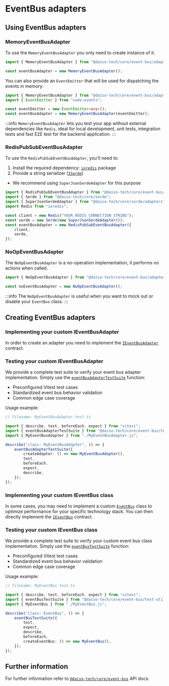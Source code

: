 # EventBus adapters

## Using EventBus adapters

### MemoryEventBusAdapter

To use the `MemoryEventBusAdapter` you only need to create instance of it.

```ts
import { MemoryEventBusAdapter } from "@daiso-tech/core/event-bus/adapters";

const eventBusAdapter = new MemoryEventBusAdapter();
```

You can also provide an `EventEmitter` that will be used for dispatching the events in memory:

```ts
import { MemoryEventBusAdapter } from "@daiso-tech/core/event-bus/adapters";
import { EventEmitter } from "node:events";

const eventEmitter = new EventEmitter<any>();
const eventBusAdapter = new MemoryEventBusAdapter(eventEmitter);
```

:::info
`MemoryEventBusAdapter` lets you test your app without external dependencies like `Redis`, ideal for local development, unit tests, integration tests and fast E2E test for the backend application.
:::

### RedisPubSubEventBusAdapter

To use the `RedisPubSubEventBusAdapter`, you'll need to:

1. Install the required dependency: [`ioredis`](https://www.npmjs.com/package/ioredis) package
2. Provide a string serializer ([`ISerde`](../Serde.md))

- We recommend using `SuperJsonSerdeAdapter` for this purpose

```ts
import { RedisPubSubEventBusAdapter } from "@daiso-tech/core/event-bus/adapters";
import { Serde } from "@daiso-tech/core/serde";
import { SuperJsonSerdeAdapter } from "@daiso-tech/core/serde/adapters";
import Redis from "ioredis";

const client = new Redis("YOUR_REDIS_CONNECTION_STRING");
const serde = new Serde(new SuperJsonSerdeAdapter());
const eventBusAdapter = new RedisPubSubEventBusAdapter({
    client,
    serde,
});
```

### NoOpEventBusAdapter

The `NoOpEventBusAdapter` is a no-operation implementation, it performs no actions when called.

```ts
import { NoOpEventBusAdapter } from "@daiso-tech/core/event-bus/adapters";

const noEventBusAdapter = new NoOpEventBusAdapter();
```

:::info
The `NoOpEventBusAdapter` is useful when you want to mock out or disable your `EventBus` class.
:::

## Creating EventBus adapters

### Implementing your custom IEventBusAdapter

In order to create an adapter you need to implement the [`IEventBusAdapter`](https://yousif-khalil-abdulkarim.github.io/daiso-core/types/EventBus.IEventBusAdapter.html) contract.

### Testing your custom IEventBusAdapter

We provide a complete test suite to verify your event bus adapter implementation. Simply use the [`eventBusAdapterTestSuite`](https://yousif-khalil-abdulkarim.github.io/daiso-core/functions/EventBus.eventBusAdapterTestSuite.html) function:

- Preconfigured Vitest test cases
- Standardized event bus behavior validation
- Common edge case coverage

Usage example:

```ts
// filename: MyEventBusAdapter.test.ts

import { describe, test, beforeEach, expect } from "vitest";
import { eventBusAdapterTestSuite } from "@daiso-tech/core/event-bus/test-utilities";
import { MyEventBusAdapter } from "./MyEventBusAdapter.js";

describe("class: MyEventBusAdapter", () => {
    eventBusAdapterTestSuite({
        createAdapter: () => new MyEventBusAdapter(),
        test,
        beforeEach,
        expect,
        describe,
    });
});
```

### Implementing your custom IEventBus class

In some cases, you may need to implement a custom [`EventBus`](https://yousif-khalil-abdulkarim.github.io/daiso-core/modules/EventBus.html) class to optimize performance for your specific technology stack. You can then directly implement the [`IEventBus`](https://yousif-khalil-abdulkarim.github.io/daiso-core/types/EventBus.IEventBus.html) contract.

### Testing your custom IEventBus class

We provide a complete test suite to verify your custom event bus class implementation. Simply use the [`eventBusTestSuite`](https://yousif-khalil-abdulkarim.github.io/daiso-core/functions/EventBus.eventBusTestSuite.html) function:

- Preconfigured Vitest test cases
- Standardized event bus behavior validation
- Common edge case coverage

Usage example:

```ts
// filename: MyEventBus.test.ts

import { describe, test, beforeEach, expect } from "vitest";
import { eventBusTestSuite } from "@daiso-tech/core/event-bus/test-utilities";
import { MyEventBus } from "./MyEventBus.js";

describe("class: EventBus", () => {
    eventBusTestSuite({
        test,
        expect,
        describe,
        beforeEach,
        createEventBus: () => new MyEventBus(),
    });
});
```

## Further information

For further information refer to [`@daiso-tech/core/event-bus`](https://yousif-khalil-abdulkarim.github.io/daiso-core/modules/EventBus.html) API docs.

